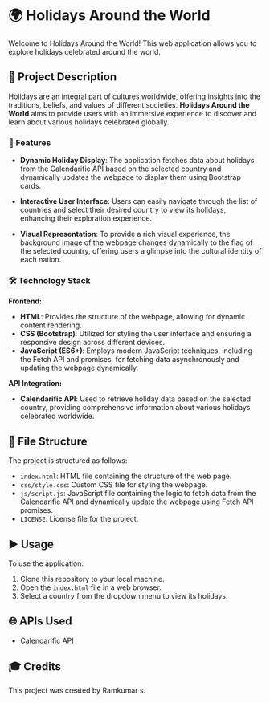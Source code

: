 # 🌍 Holidays Around the World

Welcome to Holidays Around the World! This web application allows you to explore holidays celebrated around the world.

## 📝 Project Description

Holidays are an integral part of cultures worldwide, offering insights into the traditions, beliefs, and values of different societies. **Holidays Around the World** aims to provide users with an immersive experience to discover and learn about various holidays celebrated globally.

### 🎉 Features

- **Dynamic Holiday Display**: The application fetches data about holidays from the Calendarific API based on the selected country and dynamically updates the webpage to display them using Bootstrap cards.
  
- **Interactive User Interface**: Users can easily navigate through the list of countries and select their desired country to view its holidays, enhancing their exploration experience.
  
- **Visual Representation**: To provide a rich visual experience, the background image of the webpage changes dynamically to the flag of the selected country, offering users a glimpse into the cultural identity of each nation.

### 🛠️ Technology Stack

**Frontend:**
- **HTML**: Provides the structure of the webpage, allowing for dynamic content rendering.
- **CSS (Bootstrap)**: Utilized for styling the user interface and ensuring a responsive design across different devices.
- **JavaScript (ES6+)**: Employs modern JavaScript techniques, including the Fetch API and promises, for fetching data asynchronously and updating the webpage dynamically.

**API Integration:**
- **Calendarific API**: Used to retrieve holiday data based on the selected country, providing comprehensive information about various holidays celebrated worldwide.

## 📂 File Structure

The project is structured as follows:

- `index.html`: HTML file containing the structure of the web page.
- `css/style.css`: Custom CSS file for styling the webpage.
- `js/script.js`: JavaScript file containing the logic to fetch data from the Calendarific API and dynamically update the webpage using Fetch API promises.
- `LICENSE`: License file for the project.

## ▶️ Usage

To use the application:

1. Clone this repository to your local machine.
2. Open the `index.html` file in a web browser.
3. Select a country from the dropdown menu to view its holidays.

## 🌐 APIs Used

- [Calendarific API](https://calendarific.com/api/v2)

## 🎓 Credits

This project was created by Ramkumar s.

